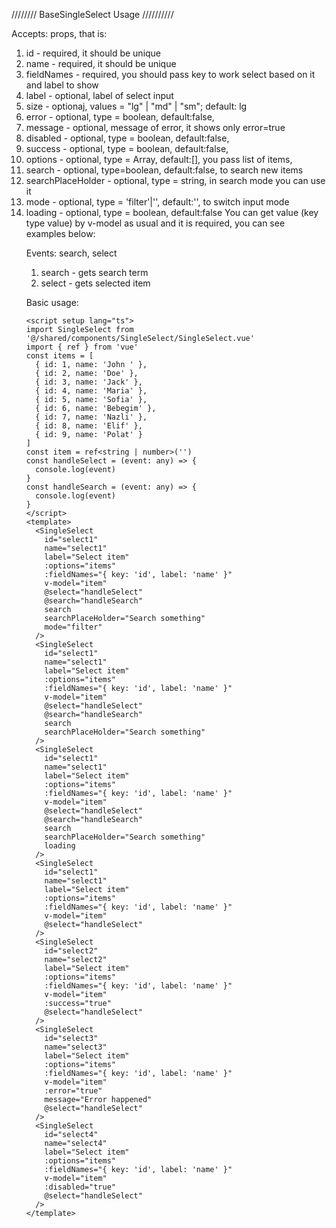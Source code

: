 //////// BaseSingleSelect Usage //////////

Accepts: props, that is:

1. id - required, it should be unique
2. name - required, it should be unique
3. fieldNames - required, you should pass key to work select based on it and label to show
4. label - optional, label of select input
5. size - optionaj, values = "lg" | "md" | "sm";
   default: lg
6. error - optional, type = boolean, default:false,
7. message - optional, message of error, it shows only error=true
8. disabled - optional, type = boolean, default:false,
9. success - optional, type = boolean, default:false,
10. options - optional, type = Array<Object>, default:[], you pass list of items,
11. search - optional, type=boolean, default:false, to search new items
12. searchPlaceHolder - optional, type = string, in search mode you can use it
13. mode - optional, type = 'filter'|'', default:'', to switch input mode
14. loading - optional, type = boolean, default:false
    You can get value (key type value) by v-model as usual and it is required, you can see examples below:

Events: search, select

1. search - gets search term
2. select - gets selected item

Basic usage:

```vue
<script setup lang="ts">
import SingleSelect from '@/shared/components/SingleSelect/SingleSelect.vue'
import { ref } from 'vue'
const items = [
  { id: 1, name: 'John ' },
  { id: 2, name: 'Doe' },
  { id: 3, name: 'Jack' },
  { id: 4, name: 'Maria' },
  { id: 5, name: 'Sofia' },
  { id: 6, name: 'Bebegim' },
  { id: 7, name: 'Nazli' },
  { id: 8, name: 'Elif' },
  { id: 9, name: 'Polat' }
]
const item = ref<string | number>('')
const handleSelect = (event: any) => {
  console.log(event)
}
const handleSearch = (event: any) => {
  console.log(event)
}
</script>
<template>
  <SingleSelect
    id="select1"
    name="select1"
    label="Select item"
    :options="items"
    :fieldNames="{ key: 'id', label: 'name' }"
    v-model="item"
    @select="handleSelect"
    @search="handleSearch"
    search
    searchPlaceHolder="Search something"
    mode="filter"
  />
  <SingleSelect
    id="select1"
    name="select1"
    label="Select item"
    :options="items"
    :fieldNames="{ key: 'id', label: 'name' }"
    v-model="item"
    @select="handleSelect"
    @search="handleSearch"
    search
    searchPlaceHolder="Search something"
  />
  <SingleSelect
    id="select1"
    name="select1"
    label="Select item"
    :options="items"
    :fieldNames="{ key: 'id', label: 'name' }"
    v-model="item"
    @select="handleSelect"
    @search="handleSearch"
    search
    searchPlaceHolder="Search something"
    loading
  />
  <SingleSelect
    id="select1"
    name="select1"
    label="Select item"
    :options="items"
    :fieldNames="{ key: 'id', label: 'name' }"
    v-model="item"
    @select="handleSelect"
  />
  <SingleSelect
    id="select2"
    name="select2"
    label="Select item"
    :options="items"
    :fieldNames="{ key: 'id', label: 'name' }"
    v-model="item"
    :success="true"
    @select="handleSelect"
  />
  <SingleSelect
    id="select3"
    name="select3"
    label="Select item"
    :options="items"
    :fieldNames="{ key: 'id', label: 'name' }"
    v-model="item"
    :error="true"
    message="Error happened"
    @select="handleSelect"
  />
  <SingleSelect
    id="select4"
    name="select4"
    label="Select item"
    :options="items"
    :fieldNames="{ key: 'id', label: 'name' }"
    v-model="item"
    :disabled="true"
    @select="handleSelect"
  />
</template>
```
